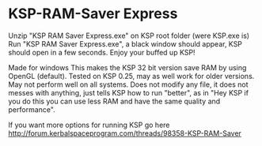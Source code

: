 KSP-RAM-Saver Express
=============
Unzip "KSP RAM Saver Express.exe" on KSP root folder (were KSP.exe is)
Run "KSP RAM Saver Express.exe", a black window should appear, KSP should open in a few seconds.
Enjoy your buffed up KSP!


Made for windows
This makes the KSP 32 bit version save RAM by using OpenGL (default).
Tested on KSP 0.25, may as well work for older versions.
May not perform well on all systems.
Does not modify any file, it does not messes with anything, just tells KSP how to run "better", as in "Hey KSP if you do this you can use less RAM and have the same quality and performance".

If you want more options for running KSP go here http://forum.kerbalspaceprogram.com/threads/98358-KSP-RAM-Saver